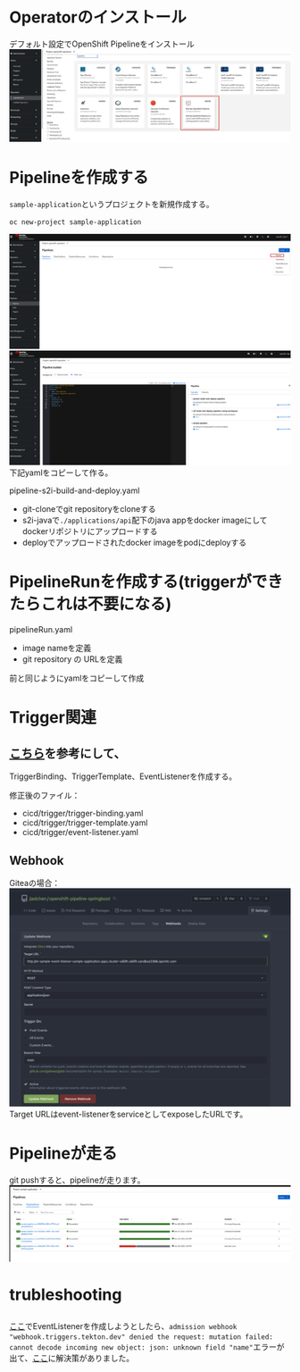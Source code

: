 # Operatorのインストール

デフォルト設定でOpenShift Pipelineをインストール
![](asset/pipeline.md_2022-11-29-13-41-55.png)

# Pipelineを作成する
`sample-application`というプロジェクトを新規作成する。
```
oc new-project sample-application
```

![](asset/pipeline.md_2022-11-29-13-44-40.png)
![](asset/pipeline.md_2022-11-29-13-45-12.png)
下記yamlをコピーして作る。

pipeline-s2i-build-and-deploy.yaml

- git-cloneでgit repositoryをcloneする
- s2i-javaで`./applications/api`配下のjava appをdocker imageにしてdockerリポジトリにアップロードする
- deployでアップロードされたdocker imageをpodにdeployする

# PipelineRunを作成する(triggerができたらこれは不要になる)

pipelineRun.yaml

- image nameを定義
- git repository の URLを定義

前と同じようにyamlをコピーして作成

# Trigger関連
## [こちら](https://access.redhat.com/documentation/ja-jp/openshift_container_platform/4.5/html/pipelines/adding-triggers_creating-applications-with-cicd-pipelines)を参考にして、
TriggerBinding、TriggerTemplate、EventListenerを作成する。

修正後のファイル：
- cicd/trigger/trigger-binding.yaml
- cicd/trigger/trigger-template.yaml
- cicd/trigger/event-listener.yaml

## Webhook
Giteaの場合：
![](asset/pipeline.md_2022-11-29-16-55-15.png)
Target URLはevent-listenerをserviceとしてexposeしたURLです。

# Pipelineが走る
git pushすると、pipelineが走ります。
![](asset/pipeline.md_2022-11-29-16-57-02.png)

# trubleshooting
## 
[ここ](https://access.redhat.com/documentation/ja-jp/openshift_container_platform/4.5/html/pipelines/adding-triggers_creating-applications-with-cicd-pipelines)でEventListenerを作成しようとしたら、`admission webhook "webhook.triggers.tekton.dev" denied the request: mutation failed: cannot decode incoming new object: json: unknown field "name"`エラーが出て、[ここ](https://github.com/tektoncd/triggers/issues/909)に解決策がありました。



